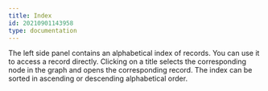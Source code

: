 ```yaml
---
title: Index
id: 20210901143958
type: documentation
---
```


The left side panel contains an alphabetical index of records. You can use it to access a record directly. Clicking on a title selects the corresponding node in the graph and opens the corresponding record. The index can be sorted in ascending or descending alphabetical order.
